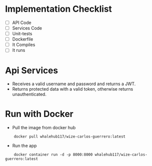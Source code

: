 # Implementation Checklist
- [ ] API Code
- [ ] Services Code
- [ ] Unit-tests
- [ ] Dockerfile
- [ ] It Compiles
- [ ] It runs

# Api Services
- Receives a valid username and password and returns a JWT.
- Returns protected data with a valid token, otherwise returns unauthenticated.

# Run with Docker

- Pull the image from docker hub
```
    docker pull whalehub117/wize-carlos-guerrero:latest
```
- Run the app
```
    docker container run -d -p 8000:8000 whalehub117/wize-carlos-guerrero:latest
```